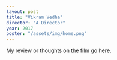 ```yaml
---
layout: post
title: "Vikram Vedha"
director: "A Director"
year: 2017
poster: "/assets/img/home.png"
---
```


My review or thoughts on the film go here.
